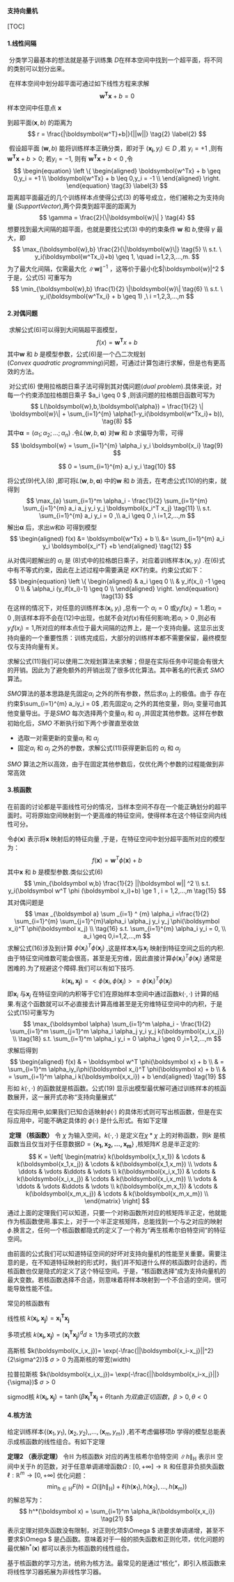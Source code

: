 #### 支持向量机

[TOC]



#### 1.线性间隔

​	分类学习最基本的想法就是基于训练集 $D​$ 在样本空间中找到一个超平面，将不同的类别可以划分出来。

​	在样本空间中划分超平面可通过如下线性方程来求解
$$
\boldsymbol{w^Tx} + b = 0 \tag{1} \label{1}
$$
​	样本空间中任意点 $\boldsymbol{x}$

  到超平面$(\boldsymbol{x},b)$ 的距离为
$$
r = \frac{|\boldsymbol{w^T}+b|}{||w||} \tag{2} \label{2}
$$

​	假设超平面 $(\boldsymbol{w},b)$ 能将训练样本正确分类，即对于 $(\boldsymbol{x_i},y_i) \in D$ ,若 $y_i = +1$ ,则有$\boldsymbol{w^Tx }+b >0$; 若$y_i = -1,$ 则有 $\boldsymbol{w^Tx} + b <0$ ,令
$$
\begin{equation}
\left \{
	\begin{aligned}
		\boldsymbol{w^Tx} + b \geq 0,y_i = +1  \\
		\boldsymbol{w^Tx} + b \leq 0,y_i = -1  \\
	\end{aligned} 
\right.
\end{equation} 
\tag{3} \label{3}
$$
距离超平面最近的几个训练样本点使得公式$(3)​$ 的等号成立，他们被称之为支持向量 $(Support Vector)​$ ,两个异类到超平面的距离为
$$
\gamma = \frac{2}{\|\boldsymbol{w}\| } \tag{4}
$$
 想要找到最大间隔的超平面，也就是要找公式$(3)$  中的约束条件 $\boldsymbol{w}$ 和 $b$,使得 $\gamma$ 最大，即
$$
\max_{\boldsymbol{w},b} \frac{2}{\|\boldsymbol{w}\|} \tag{5} \\
s.t. \ y_i(\boldsymbol{w^Tx_i}+b) \geq 1, \quad i=1,2,3,...,m.
$$
为了最大化间隔，仅需最大化 $\|\boldsymbol{w}\|^{-1}$ ，这等价于最小化$\|\boldsymbol{w}\|^2 $ 于是，公式$(5)$ 可重写为
$$
\min_{\boldsymbol{w},b} \frac{1}{2} \|\boldsymbol{w}\| \tag{6} \\
s.t. \ y_i(\boldsymbol{w^Tx_i} + b \geq 1) ,\ i =1,2,3,...,m
$$


#### 2.对偶问题

​	求解公式$(6)$可以得到大间隔超平面模型，
$$
f(x) = \boldsymbol{w^T}x + b \tag{7}
$$
其中$\boldsymbol{w}$ 和 $b$ 是模型参数，公式$(6)$是一个凸二次规划 $(Convex \ quadratic \ programming)$问题，可通过计算包进行求解，但是也有更高效的方法。

​	对公式$(6)$ 使用拉格朗日乘子法可得到其对偶问题$(dual \ problem)$.具体来说，对每一个约束添加拉格朗日乘子 $a_i \geq 0 $ ,则该问题的拉格朗日函数可写为
$$
L(\boldsymbol{w},b,\boldsymbol{\alpha}) = \frac{1}{2} \| \boldsymbol{w}\| + \sum_{i=1}^{m} \alpha(1-y_i(\boldsymbol{w^Tx_i}+ b)), \tag{8}
$$
其中$\boldsymbol{\alpha} = (\alpha_1;\alpha_2;...;\alpha_n)$ .令$L(\boldsymbol{w},b,\boldsymbol{\alpha})$ 对$\boldsymbol{w}$ 和 $b$ 求偏导为零，可得
$$
\boldsymbol{w} = \sum_{i=1}^{m} \alpha_i y_i \boldsymbol{x_i} \tag{9}
$$

$$
0 = \sum_{i=1}^{m} a_i y_i  \tag{10}
$$

将公式$(9)$代入$(8)$ ,即可将$L(\boldsymbol{w},b,\boldsymbol{\alpha})$ 中的$\boldsymbol{w}$ 和 $b$ 消去，在考虑公式$(10)$的约束，就得到
$$
\max_{a} \sum_{i=1}^m \alpha_i - \frac{1}{2} \sum_{i=1}^{m} \sum_{j=1}^{m} a_i a_j y_i y_j \boldsymbol{x_i^T x_j} \tag{11} \\
s.t. \sum_{i=1}^{m} a_i y_i = 0 ,\\
a_i \geq 0 ,\ i=1,2,...,m
$$
解出$\boldsymbol{\alpha}$ 后，求出$w$和$b$ 可得到模型
$$
\begin{aligned}
f(x) &= \boldsymbol{w^Tx} + b \\
&= \sum_{i=1}^{m} a_i y_i \boldsymbol{x_i^T} +b 
\end{aligned} \tag{12}
$$

从对偶问题解出的 $\alpha_i$ 是 (8)式中的拉格朗日乘子，对应着训练样本$(\boldsymbol x_i,y_i)$ .在(6)式中有不等式约束，因此在上述过程中需要满足 $KKT​$ 约束。约束公式如下：
$$
\begin{equation}
\left \{
	\begin{aligned}
       & a_i \geq 0 \\
       & y_if(x_i) -1 \geq 0 \\
       & \alpha_i (y_if(x_i)-1) \geq 0 \\
     \end{aligned}
\right.
\end{equation} 
\tag{13}
$$
在这样的情况下，对任意的训练样本$(\boldsymbol x_i,y_i)$ ,总有一个 $\alpha_i=0$ 或$y_if(x_i) = 1$.若$\alpha_i = 0$ ,则该样本将不会在(12)中出现，也就不会对$f(x)$有任何影响;若$a_i \gt 0$ ,则必有$y_i f(x_i) = 1$,所对应的样本点位于最大间隔的边界上，是一个支持向量。这显示出支持向量的一个重要性质：训练完成后，大部分的训练样本都不需要保留，最终模型仅与支持向量有关。

求解公式(11)我们可以使用二次规划算法来求解；但是在实际任务中可能会有很大的开销。因此为了避免额外的开销出现了很多优化算法。其中著名的代表式 $SMO$ 算法。

$SMO$算法的基本思路是先固定$\alpha_i$ 之外的所有参数，然后求$\alpha_i$ 上的极值。由于 存在约束$\sum_{i=1}^{m} a_iy_i = 0$ ,若先固定$\alpha_i$ 之外的其他变量，则$\alpha_i$ 变量可由其他变量导出。于是$SMO$ 每次选择两个变量$\alpha_i$ 和 $\alpha_j$ ,并固定其他参数。这样在参数初始化后，$SMO$ 不断执行如下两个步骤直至收敛

-  选取一对需更新的变量$\alpha_i$ 和 $\alpha_j$ 
- 固定$\alpha_i$ 和 $\alpha_j$ 之外的参数，求解公式(11)获得更新后的 $\alpha_i$ 和 $\alpha_j$ 

$SMO$ 算法之所以高效，由于在固定其他参数后，仅优化两个参数的过程能做到非常高效

#### 3.核函数

在前面的讨论都是平面线性可分的情况，当样本空间不存在一个能正确划分的超平面时。可将原始空间映射到一个更高维的特征空间，使得样本在这个特征空间内线性可分。

令$\phi(\boldsymbol x)$ 表示将$\boldsymbol x$ 映射后的特征向量 ,于是，在特征空间中划分超平面所对应的模型为：
$$
f(\boldsymbol x) = \boldsymbol w^T \phi(\boldsymbol x) + b
\tag{14}
$$
其中$\boldsymbol x$ 和 $b$ 是模型参数.类似公式(6)
$$
\min_{\boldsymbol w,b} \frac{1}{2} ||\boldsymbol w|| ^2 \\
s.t. y_i(\boldsymbol w^T \phi (\boldsymbol x_i)+b) \ge 1 , i = 1,2,...,m 
\tag{15}
$$
其对偶问题是
$$
\max _{\boldsymbol a} \sum _{i=1} ^ {m} \alpha_i =\frac{1}{2} \sum_{i=1}^{m} \sum_{j=1}^{m}\alpha_i \alpha_j y_i y_j \phi(\boldsymbol x_i)^T \phi(\boldsymbol x_j) \\
\tag{16}
s.t. \sum_{i=1}^{m} \alpha_i y_i = 0, \\
a_i \geq 0,i=1,2,...,m
$$
求解公式(16)涉及到计算 $\phi(\boldsymbol x_i)^T \phi(\boldsymbol x_j)$ ,这是样本$\boldsymbol x_i$与$\boldsymbol x_j$ 映射到特征空间之后的内积.由于特征空间维数可能会很高，甚至是无穷维，因此直接计算$\phi(\boldsymbol x_i)^T \phi( \boldsymbol x_j)$ 通常是困难的.为了规避这个障碍.我们可以有如下技巧.
$$
k(\boldsymbol{x_i,x_j}) = <\phi(\boldsymbol x_i,\phi(\boldsymbol x_j)> = \phi(\boldsymbol x_i)^T \phi(\boldsymbol x_j) 
\tag{17}
$$
即$\boldsymbol x_i$ 与$\boldsymbol x_j$ 在特征空间的内积等于它们在原始样本空间中通过函数$k(·,·)$ 计算的结果.有这个函数就可以不必直接去计算高维甚至是无穷维特征空间中的内积，于是公式(15)可重写为 
$$
\max_{\boldsymbol \alpha} \sum_{i=1}^m \alpha_i - \frac{1}{2} \sum_{i=1}^m \sum_{j=1}^m \alpha_i \alpha_j y_i y_j k(\boldsymbol{x_i,x_j})  \\ \tag{18}
s.t. \sum_{i=1}^m \alpha_i y_i = 0
\alpha_i \geq 0 ,i=1,2,...,m
$$
求解后得到
$$
\begin{aligned}
f(x) & = \boldsymbol w^T \phi(\boldsymbol x) + b \\
	 & = \sum_{i=1}^m \alpha_iy_i\phi(\boldsymbol x_i)^T \phi(\boldsymbol x) + b \\
	 & = \sum_{i=1}^m \alpha_i k(\boldsymbol{x,x_i}) + b 
\end{aligned}
\tag{19}
$$
形如 $k(·,·)$ 的函数就是核函数。公式(19) 显示出模型最优解可通过训练样本的核函数展开，这一展开式亦称“支持向量展式” 

在实际应用中,如果我们已知合适映射$\phi(·)$ 的具体形式则可写出核函数，但是在实际应用中，可能不确定具体的 $\phi(·)$ 是什么形式。有如下定理

​	**定理 （核函数）**  令 $\chi$ 为输入空间，$k(·,·)$ 是定义在$\chi  * \chi$ 上的对称函数，则$k$ 是核函数当且仅当对于任意数据$D = \{ \boldsymbol {x_1,x_2,...,x_m}\}$ ,核矩阵$K$ 总是半正定的:
$$
K = 
\left[
\begin{matrix} 
k(\boldsymbol{x_1,x_1}) & \cdots & k(\boldsymbol{x_1,x_j}) & \cdots & k(\boldsymbol{x_1,x_m}) \\ 
\vdots  & \ddots & \vdots   &\ddots & \vdots            \\ 
k(\boldsymbol{x_i,x_1}) & \cdots & k(\boldsymbol{x_i,x_j}) & \cdots & k(\boldsymbol{x_i,x_m}) \\ 
\vdots  & \ddots & \vdots   &\ddots & \vdots            \\ 
k(\boldsymbol{x_m,x_1}) & \cdots & k(\boldsymbol{x_m,x_j}) & \cdots & k(\boldsymbol{x_m,x_m}) \\ 
\end{matrix}
\right]
$$
通过上面的定理我们可以知道，只要一个对称函数所对应的核矩阵半正定，他就能作为核函数使用.事实上，对于一个半正定核矩阵，总能找到一个与之对应的映射$\phi$.换言之，任何一个核函数都隐式的定义了一个称为“再生核希尔伯特空间”的特征空间。

由前面的公式我们可以知道特征空间的好坏对支持向量机的性能至关重要。需要注意的是，在不知道特征映射的形式时，我们并不知道什么样的核函数时合适的，而核函数也仅是隐式的定义了这个特征空间。于是，“核函数选择”成为支持向量机的最大变数。若核函数选择不合适，则意味着将样本映射到一个不合适的空间，很可能导致性能不佳。

常见的核函数有

线性核         $k(\boldsymbol {x_i,x_j} ) = \boldsymbol {x_i^Tx_j}​$

多项式核    $k(\boldsymbol{x_i,x_j}) = (\boldsymbol {x_i^Tx_j})^d​$       $d \geq 1​$为多项式的次数

高斯核       $k(\boldsymbol{x_i,x_j})= \exp(-\frac{||\boldsymbol{x_i-x_j}||^2}{2\sigma^2})​$       $\sigma \gt 0​$ 为高斯核的带宽(width)

拉普拉斯核    $k(\boldsymbol{x_i,x_j})= \exp(-\frac{||\boldsymbol{x_i-x_j}||}{\sigma})​$       $\sigma \gt 0​$

sigmod核     $k(\boldsymbol{x_i,x_j})=\tanh(\beta\boldsymbol{x_i^Tx_j}+\theta)​$       $\tanh 为双曲正切函数，\beta \gt 0 ,\theta \lt 0​$



   #### 4.核方法

 给定训练样本$\{  (\boldsymbol x_1,y_1),(\boldsymbol x_2,y_2),,...,(\boldsymbol x_m,y_m)\}$ ,若不考虑偏移项$b$ 学得的模型总能表示成核函数的线性组合。有如下定理

**定理2 （表示定理）** 令$\mathbb{H}$ 为核函数$k$ 对应的再生核希尔伯特空间 $\left\| h \right\|_{\mathbb{H}}$ 表示$\mathbb{H}$ 空间中关于$h$ 的范数，对于任意单调递增函数$\Omega:[0,+\infty] \to \mathbb{R}$ 和任意非负损失函数$\ell:\mathbb{R}^m \to [0,+\infty]$ 优化问题：
$$
\min_{h \in \mathbb{H}} F(h) = \Omega(\left\| h \|_{\mathbb{H}}\right) + \ell(h(\boldsymbol x_1),h(\boldsymbol x_2),...,h(\boldsymbol x_m)) \tag{20}
$$
的解总写为：
$$
h^*(\boldsymbol x) = \sum_{i=1}^m \alpha_ik(\boldsymbol{x,x_i}) \tag{21}
$$
表示定理对损失函数没有限制，对正则化项$\Omega $ 进要求单调递增，甚至不要求$\Omega $ 是凸函数。意味着对于一般的损失函数和正则化项，优化问题的最优解$h^*(\boldsymbol x)$ 都可以表示为核函数的线性组合。

基于核函数的学习方法，统称为核方法。最常见的是通过“核化”，即引入核函数来将线性学习器拓展为非线性学习器。
